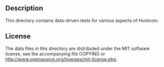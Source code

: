 Description
------------

This directory contains data-driven tests for various aspects of Huntcoin.

License
--------

The data files in this directory are distributed under the MIT software
license, see the accompanying file COPYING or
http://www.opensource.org/licenses/mit-license.php.

